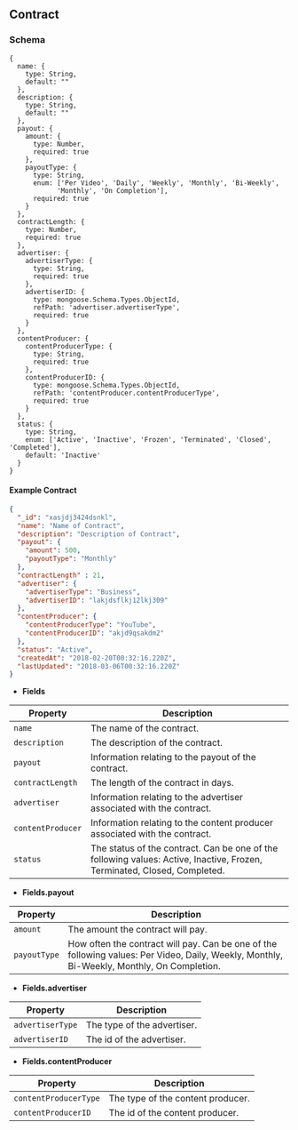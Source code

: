 ## Contract

### Schema


```javascript-left
{
  name: {
    type: String,
    default: ""
  },
  description: {
    type: String,
    default: ""
  },
  payout: {
    amount: {
      type: Number,
      required: true
    },
    payoutType: {
      type: String,
      enum: ['Per Video', 'Daily', 'Weekly', 'Monthly', 'Bi-Weekly',
            'Monthly', 'On Completion'],
      required: true
    }
  },
  contractLength: {
    type: Number,
    required: true
  },
  advertiser: {
    advertiserType: {
      type: String,
      required: true
    },
    advertiserID: {
      type: mongoose.Schema.Types.ObjectId,
      refPath: 'advertiser.advertiserType',
      required: true
    }
  },
  contentProducer: {
    contentProducerType: {
      type: String,
      required: true
    },
    contentProducerID: {
      type: mongoose.Schema.Types.ObjectId,
      refPath: 'contentProducer.contentProducerType',
      required: true
    }
  },
  status: {
    type: String,
    enum: ['Active', 'Inactive', 'Frozen', 'Terminated', 'Closed', 'Completed'],
    default: 'Inactive'
  }
}
```

#### Example Contract
```json
{
  "_id": "xasjdj3424dsnkl",
  "name": "Name of Contract",
  "description": "Description of Contract",
  "payout": {
    "amount": 500,
    "payoutType": "Monthly"
  },
  "contractLength" : 21,
  "advertiser": {
    "advertiserType": "Business",
    "advertiserID": "lakjdsflkj12lkj309"
  },
  "contentProducer": {
    "contentProducerType": "YouTube",
    "contentProducerID": "akjd9qsakdm2"
  },
  "status": "Active",
  "createdAt": "2018-02-20T00:32:16.220Z",
  "lastUpdated": "2018-03-06T00:32:16.220Z"
}
```


 - **Fields**

Property             | Description
---------------------|-----------------
`name`               | The name of the contract.
`description`        | The description of the contract.
`payout`             | Information relating to the payout of the contract.
`contractLength`     | The length of the contract in days.
`advertiser`         | Information relating to the advertiser associated with the contract.
`contentProducer`    | Information relating to the content producer associated with the contract.
`status`             | The status of the contract. Can be one of the following values: Active, Inactive, Frozen, Terminated, Closed, Completed.

 - **Fields.payout**

Property             | Description
---------------------|-----------------
`amount`             | The amount the contract will pay.
`payoutType`         | How often the contract will pay. Can be one of the following values: Per Video, Daily, Weekly, Monthly, Bi-Weekly, Monthly, On Completion.

 - **Fields.advertiser**

Property             | Description
---------------------|-----------------
`advertiserType`     | The type of the advertiser.
`advertiserID`       | The id of the advertiser.

 - **Fields.contentProducer**

Property             | Description
---------------------|-----------------
`contentProducerType`| The type of the content producer.
`contentProducerID`  | The id of the content producer.



